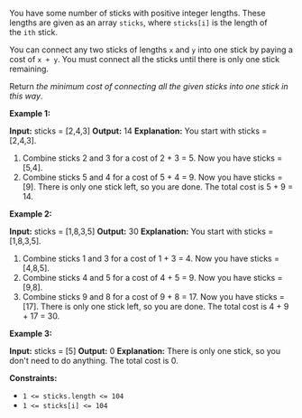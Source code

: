 You have some number of sticks with positive integer lengths. These lengths are given as an array `sticks`, where `sticks[i]` is the length of the `ith` stick.

You can connect any two sticks of lengths `x` and `y` into one stick by paying a cost of `x + y`. You must connect all the sticks until there is only one stick remaining.

Return _the minimum cost of connecting all the given sticks into one stick in this way_.

**Example 1:**

**Input:** sticks = \[2,4,3\]
**Output:** 14
**Explanation:** You start with sticks = \[2,4,3\].
1. Combine sticks 2 and 3 for a cost of 2 + 3 = 5. Now you have sticks = \[5,4\].
2. Combine sticks 5 and 4 for a cost of 5 + 4 = 9. Now you have sticks = \[9\].
There is only one stick left, so you are done. The total cost is 5 + 9 = 14.

**Example 2:**

**Input:** sticks = \[1,8,3,5\]
**Output:** 30
**Explanation:** You start with sticks = \[1,8,3,5\].
1. Combine sticks 1 and 3 for a cost of 1 + 3 = 4. Now you have sticks = \[4,8,5\].
2. Combine sticks 4 and 5 for a cost of 4 + 5 = 9. Now you have sticks = \[9,8\].
3. Combine sticks 9 and 8 for a cost of 9 + 8 = 17. Now you have sticks = \[17\].
There is only one stick left, so you are done. The total cost is 4 + 9 + 17 = 30.

**Example 3:**

**Input:** sticks = \[5\]
**Output:** 0
**Explanation:** There is only one stick, so you don't need to do anything. The total cost is 0.

**Constraints:**

*   `1 <= sticks.length <= 104`
*   `1 <= sticks[i] <= 104`